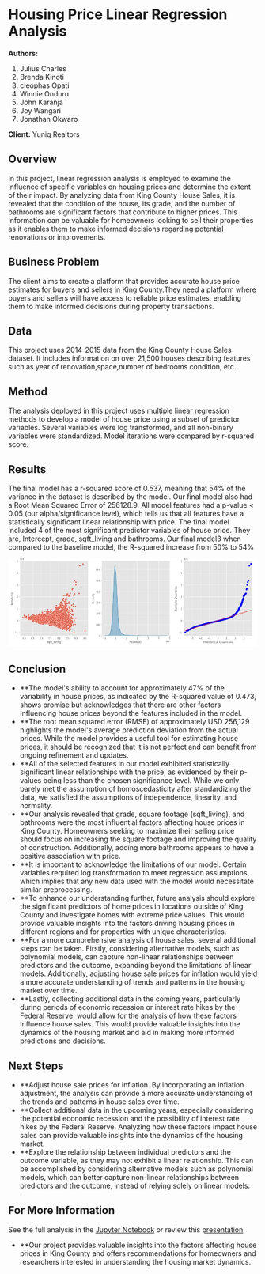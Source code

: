 # Housing Price Linear Regression Analysis

**Authors:**
 1. Julius Charles
 2. Brenda Kinoti
 3. cleophas Opati
 4. Winnie Onduru
 5. John Karanja
 6. Joy Wangari
 7. Jonathan Okwaro

**Client:** Yuniq Realtors

## Overview
In this project, linear regression analysis is employed to examine the influence of specific variables on housing prices and determine the extent of their impact. By analyzing data from King County House Sales, it is revealed that the condition of the house, its grade, and the number of bathrooms are significant factors that contribute to higher prices. This information can be valuable for homeowners looking to sell their properties as it enables them to make informed decisions regarding potential renovations or improvements.

## Business Problem
The client aims to create a platform that provides accurate house price estimates for buyers and sellers in King County.They need a platform where buyers and sellers will have access to reliable price estimates, enabling them to make informed decisions during property transactions.

## Data
This project uses 2014-2015 data from the King County House Sales dataset. It includes information on over 21,500 houses describing features such as year of renovation,space,number of bedrooms condition, etc.

## Method
The analysis deployed in this project uses multiple linear regression methods to develop a model of house price using a subset of predictor variables. Several variables were log transformed, and all non-binary variables were standardized. Model iterations were compared by r-squared score.

## Results
The final model has a r-squared score of 0.537, meaning that 54% of the variance in the dataset is described by the model.
Our final model also had a Root Mean Squared Error of 256128.9.
All model features had a p-value < 0.05 (our alpha/significance level), which tells us that all features have a statistically significant linear relationship with price.
The final model included 4 of the most significant predictor variables of house price. They are, Intercept, grade, sqft_living and bathrooms.
Our final model3 when compared to the baseline model, the R-squared increase from 50% to 54%

![RESULTS](./data/image.jpg)

## Conclusion
- **The model's ability to account for approximately 47% of the variability in house prices, as indicated by the R-squared value of 0.473, shows promise but acknowledges that there are other factors influencing house prices beyond the features included in the model.
- **The root mean squared error (RMSE) of approximately USD 256,129 highlights the model's average prediction deviation from the actual prices. While the model provides a useful tool for estimating house prices, it should be recognized that it is not perfect and can benefit from ongoing refinement and updates.
- **All of the selected features in our model exhibited statistically significant linear relationships with the price, as evidenced by their p-values being less than the chosen significance level. While we only barely met the assumption of homoscedasticity after standardizing the data, we satisfied the assumptions of independence, linearity, and normality.
- **Our analysis revealed that grade, square footage (sqft_living), and bathrooms were the most influential factors affecting house prices in King County. Homeowners seeking to maximize their selling price should focus on increasing the square footage and improving the quality of construction. Additionally, adding more bathrooms appears to have a positive association with price.
- **It is important to acknowledge the limitations of our model. Certain variables required log transformation to meet regression assumptions, which implies that any new data used with the model would necessitate similar preprocessing.
- **To enhance our understanding further, future analysis should explore the significant predictors of home prices in locations outside of King County and investigate homes with extreme price values. This would provide valuable insights into the factors driving housing prices in different regions and for properties with unique characteristics.
- **For a more comprehensive analysis of house sales, several additional steps can be taken. Firstly, considering alternative models, such as polynomial models, can capture non-linear relationships between predictors and the outcome, expanding beyond the limitations of linear models. Additionally, adjusting house sale prices for inflation would yield a more accurate understanding of trends and patterns in the housing market over time.
- **Lastly, collecting additional data in the coming years, particularly during periods of economic recession or interest rate hikes by the Federal Reserve, would allow for the analysis of how these factors influence house sales. This would provide valuable insights into the dynamics of the housing market and aid in making more informed predictions and decisions.

## Next Steps
- **Adjust house sale prices for inflation. By incorporating an inflation adjustment, the analysis can provide a more accurate understanding of the trends and patterns in house sales over time.
- **Collect additional data in the upcoming years, especially considering the potential economic recession and the possibility of interest rate hikes by the Federal Reserve. Analyzing how these factors impact house sales can provide valuable insights into the dynamics of the housing market.
- **Explore the relationship between individual predictors and the outcome variable, as they may not exhibit a linear relationship. This can be accomplished by considering alternative models such as polynomial models, which can better capture non-linear relationships between predictors and the outcome, instead of relying solely on linear models.

## For More Information

See the full analysis in the [Jupyter Notebook](./final_notebook.ipynb) or review this [presentation](./Presentation.pdf).


- **Our project provides valuable insights into the factors affecting house prices in King County and offers recommendations for homeowners and researchers interested in understanding the housing market dynamics.


